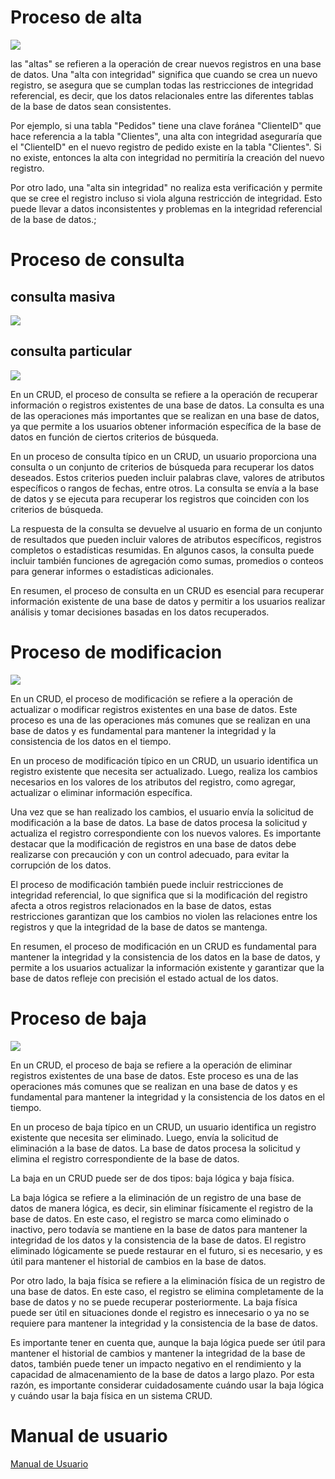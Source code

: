 # Proceso de alta

![](./images/alta.png)

las "altas" se refieren a la operación de crear nuevos registros en una base de datos. Una "alta con integridad" significa que cuando se crea un nuevo registro, se asegura que se cumplan todas las restricciones de integridad referencial, es decir, que los datos relacionales entre las diferentes tablas de la base de datos sean consistentes.

Por ejemplo, si una tabla "Pedidos" tiene una clave foránea "ClienteID" que hace referencia a la tabla "Clientes", una alta con integridad aseguraría que el "ClienteID" en el nuevo registro de pedido existe en la tabla "Clientes". Si no existe, entonces la alta con integridad no permitiría la creación del nuevo registro.

Por otro lado, una "alta sin integridad" no realiza esta verificación y permite que se cree el registro incluso si viola alguna restricción de integridad. Esto puede llevar a datos inconsistentes y problemas en la integridad referencial de la base de datos.;

# Proceso de consulta

## consulta masiva

![](./images/consulta_masiva.png)

## consulta particular

![](./images/consulta_particular.png)

En un CRUD, el proceso de consulta se refiere a la operación de recuperar información o registros existentes de una base de datos. La consulta es una de las operaciones más importantes que se realizan en una base de datos, ya que permite a los usuarios obtener información específica de la base de datos en función de ciertos criterios de búsqueda.

En un proceso de consulta típico en un CRUD, un usuario proporciona una consulta o un conjunto de criterios de búsqueda para recuperar los datos deseados. Estos criterios pueden incluir palabras clave, valores de atributos específicos o rangos de fechas, entre otros. La consulta se envía a la base de datos y se ejecuta para recuperar los registros que coinciden con los criterios de búsqueda.

La respuesta de la consulta se devuelve al usuario en forma de un conjunto de resultados que pueden incluir valores de atributos específicos, registros completos o estadísticas resumidas. En algunos casos, la consulta puede incluir también funciones de agregación como sumas, promedios o conteos para generar informes o estadísticas adicionales.

En resumen, el proceso de consulta en un CRUD es esencial para recuperar información existente de una base de datos y permitir a los usuarios realizar análisis y tomar decisiones basadas en los datos recuperados.

# Proceso de modificacion

![](./images/modificacion.png)

En un CRUD, el proceso de modificación se refiere a la operación de actualizar o modificar registros existentes en una base de datos. Este proceso es una de las operaciones más comunes que se realizan en una base de datos y es fundamental para mantener la integridad y la consistencia de los datos en el tiempo.

En un proceso de modificación típico en un CRUD, un usuario identifica un registro existente que necesita ser actualizado. Luego, realiza los cambios necesarios en los valores de los atributos del registro, como agregar, actualizar o eliminar información específica.

Una vez que se han realizado los cambios, el usuario envía la solicitud de modificación a la base de datos. La base de datos procesa la solicitud y actualiza el registro correspondiente con los nuevos valores. Es importante destacar que la modificación de registros en una base de datos debe realizarse con precaución y con un control adecuado, para evitar la corrupción de los datos.

El proceso de modificación también puede incluir restricciones de integridad referencial, lo que significa que si la modificación del registro afecta a otros registros relacionados en la base de datos, estas restricciones garantizan que los cambios no violen las relaciones entre los registros y que la integridad de la base de datos se mantenga.

En resumen, el proceso de modificación en un CRUD es fundamental para mantener la integridad y la consistencia de los datos en la base de datos, y permite a los usuarios actualizar la información existente y garantizar que la base de datos refleje con precisión el estado actual de los datos.

# Proceso de baja

![](./images/baja.png)

En un CRUD, el proceso de baja se refiere a la operación de eliminar registros existentes de una base de datos. Este proceso es una de las operaciones más comunes que se realizan en una base de datos y es fundamental para mantener la integridad y la consistencia de los datos en el tiempo.

En un proceso de baja típico en un CRUD, un usuario identifica un registro existente que necesita ser eliminado. Luego, envía la solicitud de eliminación a la base de datos. La base de datos procesa la solicitud y elimina el registro correspondiente de la base de datos.

La baja en un CRUD puede ser de dos tipos: baja lógica y baja física.

La baja lógica se refiere a la eliminación de un registro de una base de datos de manera lógica, es decir, sin eliminar físicamente el registro de la base de datos. En este caso, el registro se marca como eliminado o inactivo, pero todavía se mantiene en la base de datos para mantener la integridad de los datos y la consistencia de la base de datos. El registro eliminado lógicamente se puede restaurar en el futuro, si es necesario, y es útil para mantener el historial de cambios en la base de datos.

Por otro lado, la baja física se refiere a la eliminación física de un registro de una base de datos. En este caso, el registro se elimina completamente de la base de datos y no se puede recuperar posteriormente. La baja física puede ser útil en situaciones donde el registro es innecesario o ya no se requiere para mantener la integridad y la consistencia de la base de datos.

Es importante tener en cuenta que, aunque la baja lógica puede ser útil para mantener el historial de cambios y mantener la integridad de la base de datos, también puede tener un impacto negativo en el rendimiento y la capacidad de almacenamiento de la base de datos a largo plazo. Por esta razón, es importante considerar cuidadosamente cuándo usar la baja lógica y cuándo usar la baja física en un sistema CRUD.

# Manual de usuario

[Manual de Usuario](https://ubp.sharepoint.com/:w:/r/sites/PP-022022A-Ing.Informtica2014/Student%20Work/Working%20files/Alessandro%20Chiavarino/TAREA%20PARCIAL%203%20-%20FINAL/Manual%20de%20usuario%20Sistema%20de%20Supermercado.docx?d=wb876ac21d90640a89e21a1dc977ab49e&csf=1&web=1&e=UqufnV)